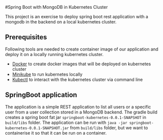 #Spring Boot  with MongoDB in Kubernetes Cluster

This project is an exercise to deploy spring boot rest application with a mongodb in the backend on a local 
kubernetes cluster. 

## Prerequisites

Following tools are needed to create container image of our application and deploy it 
on a locally running kubernetes cluster.
*  [Docker](https://docs.docker.com/engine/installation/) to create docker images that will be deployed on 
kubernetes cluster
* [Minikube](https://kubernetes.io/docs/getting-started-guides/minikube/#installation) to run kubernetes locally
* [Kubectl](https://kubernetes.io/docs/user-guide/prereqs/) to interact with the kubernetes cluster via command line

## SpringBoot application

The application is a simple REST application to list all users or a specific user
from a user collection stored in a MongoDB backend. The gradle build creates a spring boot fat jar ``springboot-kubernetes-0.0.1-SNAPSHOT``
in ``build/libs`` folder. The application can be run with ``java -jar springboot-kubernetes-0.0.1-SNAPSHOT.jar`` from
``build/libs`` folder, but we want to containerise it so that it can be run on a container.
 